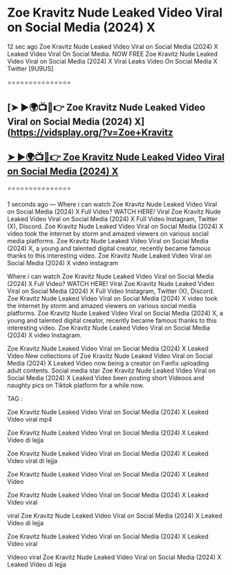 ﻿# Zoe Kravitz Nude Leaked Video Viral on Social Media (2024) X



12 sec ago Zoe Kravitz Nude Leaked Video Viral on Social Media (2024) X Leaked Video Viral On Social Media. NOW FREE Zoe Kravitz Nude Leaked Video Viral on Social Media (2024) X Viral Leaks Video On Social Media X Twitter [9U9US]

⭐⭐⭐⭐⭐⭐⭐⭐⭐⭐⭐⭐⭐⭐⭐

## [➤ ►🌍📺📱👉 Zoe Kravitz Nude Leaked Video Viral on Social Media (2024) X](https://vidsplay.org/?v=Zoe+Kravitz

## [➤ ►🌍📺📱👉 Zoe Kravitz Nude Leaked Video Viral on Social Media (2024) X](https://vidsplay.org/?v=Zoe+Kravitz)


⭐⭐⭐⭐⭐⭐⭐⭐⭐⭐⭐⭐⭐⭐⭐



1 seconds ago — Where i can watch Zoe Kravitz Nude Leaked Video Viral on Social Media (2024) X Full Video? WATCH HERE! Viral Zoe Kravitz Nude Leaked Video Viral on Social Media (2024) X Full Video Instagram, Twitter (X), Discord. Zoe Kravitz Nude Leaked Video Viral on Social Media (2024) X video took the internet by storm and amazed viewers on various social media platforms. Zoe Kravitz Nude Leaked Video Viral on Social Media (2024) X, a young and talented digital creator, recently became famous thanks to this interesting video. Zoe Kravitz Nude Leaked Video Viral on Social Media (2024) X video instagram

Where i can watch Zoe Kravitz Nude Leaked Video Viral on Social Media (2024) X Full Video? WATCH HERE! Viral Zoe Kravitz Nude Leaked Video Viral on Social Media (2024) X Full Video Instagram, Twitter (X), Discord. Zoe Kravitz Nude Leaked Video Viral on Social Media (2024) X video took the internet by storm and amazed viewers on various social media platforms. Zoe Kravitz Nude Leaked Video Viral on Social Media (2024) X, a young and talented digital creator, recently became famous thanks to this interesting video. Zoe Kravitz Nude Leaked Video Viral on Social Media (2024) X video Instagram.

Zoe Kravitz Nude Leaked Video Viral on Social Media (2024) X Leaked Video New collections of Zoe Kravitz Nude Leaked Video Viral on Social Media (2024) X Leaked Video now being a creator on Fanfix uploading adult contents. Social media star Zoe Kravitz Nude Leaked Video Viral on Social Media (2024) X Leaked Video been posting short Videoos and naughty pics on Tiktok platform for a while now.

TAG :

 

Zoe Kravitz Nude Leaked Video Viral on Social Media (2024) X Leaked Video viral mp4

 

Zoe Kravitz Nude Leaked Video Viral on Social Media (2024) X Leaked Video di lejja

 

Zoe Kravitz Nude Leaked Video Viral on Social Media (2024) X Leaked Video viral di lejja

 

Zoe Kravitz Nude Leaked Video Viral on Social Media (2024) X Leaked Video

 

Zoe Kravitz Nude Leaked Video Viral on Social Media (2024) X Leaked Video viral

 

viral Zoe Kravitz Nude Leaked Video Viral on Social Media (2024) X Leaked Video di lejja

 

Zoe Kravitz Nude Leaked Video Viral on Social Media (2024) X Leaked Video viral

 

Videoo viral Zoe Kravitz Nude Leaked Video Viral on Social Media (2024) X Leaked Video di lejja